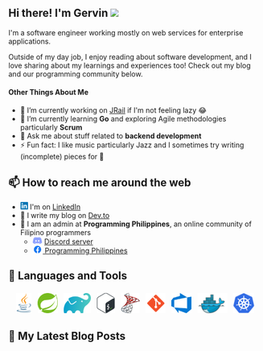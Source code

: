 ## Hi there! I'm Gervin <img src="https://media.giphy.com/media/hvRJCLFzcasrR4ia7z/giphy.gif" width="25px"></a>
I'm a software engineer working mostly on web services for enterprise applications.

Outside of my day job, I enjoy reading about software development, and I love sharing about my learnings and experiences too! Check out my blog and our programming community below.

#### Other Things About Me
- 🔭 I’m currently working on [JRail](https://github.com/Gerv-G/jrail) if I'm not feeling lazy :joy:
- 🌱 I’m currently learning **Go** and exploring Agile methodologies particularly **Scrum**
- 💬 Ask me about stuff related to **backend development**
- ⚡ Fun fact: I like music particularly Jazz and I sometimes try writing (incomplete) pieces for :musical_keyboard:

## 📫 How to reach me around the web
- <img src="linkedin.png" height="15"> I'm on [LinkedIn](https://www.linkedin.com/in/gervin-guevarra/)
- 📝 I write my blog on [Dev.to](https://dev.to/gervg)
- 👯 I  am an admin at **Programming Philippines**, an online community of Filipino programmers
     - <img src="discord.png" height="15"> [Discord server](https://discord.gg/6Nb9prc9nu)
     - <img src="facebook.png" height="15">[ Programming Philippines](https://www.facebook.com/groups/649943542157470)


## 🧰 Languages and Tools
<p align="center">
<img src="java.png" alt="Java" height="40" style="vertical-align:top; margin:4px">
<img src="spring.png" alt="Spring" height="40" style="vertical-align:top; margin:4px">
<img src="gradle.png" alt="Gradle" height="40" style="vertical-align:top; margin:4px">
<img src="bash.png" alt="Bash" height="40" style="vertical-align:top; margin:4px">
<img src="sqlserver.png" alt="SQL Server" height="40" style="vertical-align:top; margin:4px">
<img src="git.png" alt="Git" height="40" style="vertical-align:top; margin:4px">
<img src="azuredevops.png" alt="Azure DevOps" height="40" style="vertical-align:top; margin:4px">
<img src="docker.png" alt="Docker" height="40" style="vertical-align:top; margin:4px">
<img src="kubernetes.png" alt="Kubernetes" height="40" style="vertical-align:top; margin:4px">
</p>

## 📝 My Latest Blog Posts
<!-- BLOG-POST-LIST:START -->
<!-- BLOG-POST-LIST:END -->
